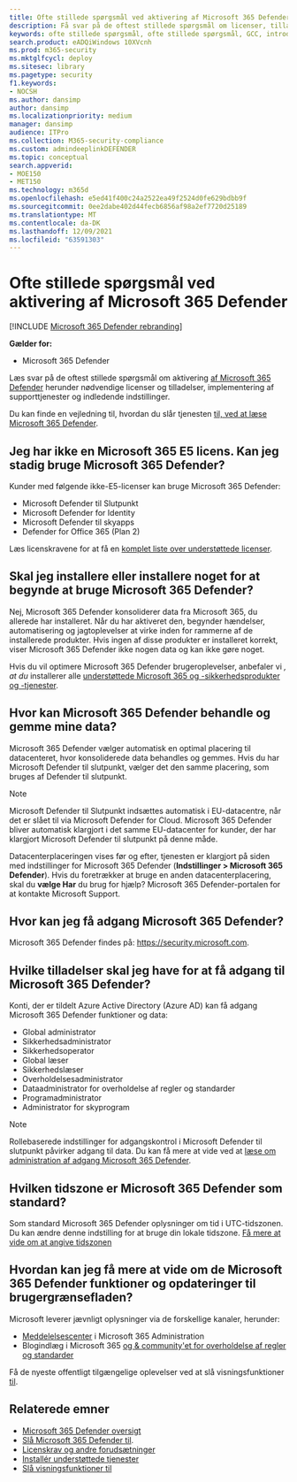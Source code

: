 ```yaml
---
title: Ofte stillede spørgsmål ved aktivering af Microsoft 365 Defender
description: Få svar på de oftest stillede spørgsmål om licenser, tilladelser, startindstillinger og andre produkter og tjenester, der er relateret til aktivering af Microsoft 365 Defender
keywords: ofte stillede spørgsmål, ofte stillede spørgsmål, GCC, introduktion, aktivér Microsoft 365 Defender, Microsoft 365 Defender, M365, sikkerhed, dataplacering, påkrævede tilladelser, berettigelse til licens, siden med indstillinger
search.product: eADQiWindows 10XVcnh
ms.prod: m365-security
ms.mktglfcycl: deploy
ms.sitesec: library
ms.pagetype: security
f1.keywords:
- NOCSH
ms.author: dansimp
author: dansimp
ms.localizationpriority: medium
manager: dansimp
audience: ITPro
ms.collection: M365-security-compliance
ms.custom: admindeeplinkDEFENDER
ms.topic: conceptual
search.appverid:
- MOE150
- MET150
ms.technology: m365d
ms.openlocfilehash: e5ed41f400c24a2522ea49f2524d0fe629bdbb9f
ms.sourcegitcommit: 0ee2dabe402d44fecb6856af98a2ef7720d25189
ms.translationtype: MT
ms.contentlocale: da-DK
ms.lasthandoff: 12/09/2021
ms.locfileid: "63591303"
---
```

# <a name="frequently-asked-questions-when-turning-on-microsoft-365-defender"></a>Ofte stillede spørgsmål ved aktivering af Microsoft 365 Defender

[!INCLUDE [Microsoft 365 Defender rebranding](../includes/microsoft-defender.md)]


**Gælder for:**
- Microsoft 365 Defender

Læs svar på de oftest stillede spørgsmål om aktivering [af Microsoft 365 Defender](microsoft-365-defender.md) herunder nødvendige licenser og tilladelser, implementering af supporttjenester og indledende indstillinger.

Du kan finde en vejledning til, hvordan du slår tjenesten [til, ved at læse Microsoft 365 Defender](m365d-enable.md).

## <a name="i-dont-have-a-microsoft-365-e5-license-can-i-still-use-microsoft-365-defender"></a>Jeg har ikke en Microsoft 365 E5 licens. Kan jeg stadig bruge Microsoft 365 Defender?

Kunder med følgende ikke-E5-licenser kan bruge Microsoft 365 Defender:

- Microsoft Defender til Slutpunkt
- Microsoft Defender for Identity
- Microsoft Defender til skyapps
- Defender for Office 365 (Plan 2)

Læs licenskravene for at få en [komplet liste over understøttede licenser](prerequisites.md#licensing-requirements).

## <a name="do-i-need-to-install-or-deploy-anything-to-start-using-microsoft-365-defender"></a>Skal jeg installere eller installere noget for at begynde at bruge Microsoft 365 Defender?

Nej, Microsoft 365 Defender konsoliderer data fra Microsoft 365, du allerede har installeret. Når du har aktiveret den, begynder hændelser, automatisering og jagtoplevelser at virke inden for rammerne af de installerede produkter. Hvis ingen af disse produkter er installeret korrekt, viser Microsoft 365 Defender ikke nogen data og kan ikke gøre noget.

Hvis du vil optimere Microsoft 365 Defender brugeroplevelser, anbefaler vi *, at du* installerer alle [understøttede Microsoft 365 og -sikkerhedsprodukter og -tjenester](deploy-supported-services.md).

## <a name="where-does-microsoft-365-defender-process-and-store-my-data"></a>Hvor kan Microsoft 365 Defender behandle og gemme mine data?

Microsoft 365 Defender vælger automatisk en optimal placering til datacenteret, hvor konsoliderede data behandles og gemmes. Hvis du har Microsoft Defender til slutpunkt, vælger det den samme placering, som bruges af Defender til slutpunkt.

>[!NOTE]
>Microsoft Defender til Slutpunkt indsættes automatisk i EU-datacentre, når det er slået til via Microsoft Defender for Cloud. Microsoft 365 Defender bliver automatisk klargjort i det samme EU-datacenter for kunder, der har klargjort Microsoft Defender til slutpunkt på denne måde.

Datacenterplaceringen vises før og efter, tjenesten er klargjort på siden med indstillinger for Microsoft 365 Defender (**Indstillinger > Microsoft 365 Defender**). Hvis du foretrækker at bruge en anden datacenterplacering, skal du **vælge Har** du brug for hjælp? Microsoft 365 Defender-portalen for at kontakte Microsoft Support.

## <a name="where-can-i-access-microsoft-365-defender"></a>Hvor kan jeg få adgang Microsoft 365 Defender?

Microsoft 365 Defender findes på: <a href="https://go.microsoft.com/fwlink/p/?linkid=2077139" target="_blank"><https://security.microsoft.com></a>.

## <a name="what-permissions-do-i-need-to-access-microsoft-365-defender"></a>Hvilke tilladelser skal jeg have for at få adgang til Microsoft 365 Defender?

Konti, der er tildelt Azure Active Directory (Azure AD) kan få adgang Microsoft 365 Defender funktioner og data:

- Global administrator
- Sikkerhedsadministrator
- Sikkerhedsoperator
- Global læser
- Sikkerhedslæser
- Overholdelsesadministrator
- Dataadministrator for overholdelse af regler og standarder
- Programadministrator
- Administrator for skyprogram


> [!NOTE]
> Rollebaserede indstillinger for adgangskontrol i Microsoft Defender til slutpunkt påvirker adgang til data. Du kan få mere at vide ved at [læse om administration af adgang Microsoft 365 Defender](m365d-permissions.md).

## <a name="what-time-zone-does-microsoft-365-defender-default-to"></a>Hvilken tidszone er Microsoft 365 Defender som standard?

Som standard Microsoft 365 Defender oplysninger om tid i UTC-tidszonen. Du kan ændre denne indstilling for at bruge din lokale tidszone. [Få mere at vide om at angive tidszonen](m365d-time-zone.md)

## <a name="how-can-i-learn-about-new-microsoft-365-defender-feature-and-ui-updates"></a>Hvordan kan jeg få mere at vide om de Microsoft 365 Defender funktioner og opdateringer til brugergrænsefladen?

Microsoft leverer jævnligt oplysninger via de forskellige kanaler, herunder:

- [Meddelelsescenter](../../admin/manage/message-center.md) i Microsoft 365 Administration
- Blogindlæg i Microsoft 365 [og & community'et for overholdelse af regler og standarder](https://techcommunity.microsoft.com/t5/security-privacy-and-compliance/bg-p/securityprivacycompliance)

Få de nyeste offentligt tilgængelige oplevelser ved at slå visningsfunktioner [til](preview.md).

## <a name="related-topics"></a>Relaterede emner

- [Microsoft 365 Defender oversigt](microsoft-365-defender.md)
- [Slå Microsoft 365 Defender til](m365d-enable.md).
- [Licenskrav og andre forudsætninger](prerequisites.md)
- [Installér understøttede tjenester](deploy-supported-services.md)
- [Slå visningsfunktioner til](preview.md)
